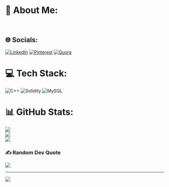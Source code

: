 # 💫 About Me:
<br>


## 🌐 Socials:
[![LinkedIn](https://img.shields.io/badge/LinkedIn-%230077B5.svg?logo=linkedin&logoColor=white)](https://linkedin.com/in/https://www.linkedin.com/in/varsha-ghodase-78a541221/) [![Pinterest](https://img.shields.io/badge/Pinterest-%23E60023.svg?logo=Pinterest&logoColor=white)](https://pinterest.com/@vsghodase) [![Quora](https://img.shields.io/badge/Quora-%23B92B27.svg?logo=Quora&logoColor=white)](https://quora.com/profile/https://www.quora.com/profile/Varsha-Ghodase) 

# 💻 Tech Stack:
![C++](https://img.shields.io/badge/c++-%2300599C.svg?style=for-the-badge&logo=c%2B%2B&logoColor=white) ![Solidity](https://img.shields.io/badge/Solidity-%23363636.svg?style=for-the-badge&logo=solidity&logoColor=white) ![MySQL](https://img.shields.io/badge/mysql-%2300f.svg?style=for-the-badge&logo=mysql&logoColor=white)
# 📊 GitHub Stats:
![](https://github-readme-stats.vercel.app/api?username=Varsha1202&theme=dark&hide_border=false&include_all_commits=false&count_private=false)<br/>
![](https://github-readme-streak-stats.herokuapp.com/?user=Varsha1202&theme=dark&hide_border=false)<br/>
![](https://github-readme-stats.vercel.app/api/top-langs/?username=Varsha1202&theme=dark&hide_border=false&include_all_commits=false&count_private=false&layout=compact)

### ✍️ Random Dev Quote
![](https://quotes-github-readme.vercel.app/api?type=horizontal&theme=light)

---
[![](https://visitcount.itsvg.in/api?id=Varsha1202&icon=0&color=0)](https://visitcount.itsvg.in)

<!-- Proudly created with GPRM ( https://gprm.itsvg.in ) -->

